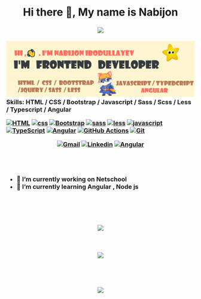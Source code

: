 <h1 align="center">
   Hi there 👋, My name is Nabijon
   <h3>

<p align="center"> 
   <a href="https://git.io/typing-svg"><img src="https://readme-typing-svg.herokuapp.com?font=Patua+One&color=FF6F61&size=35&width=445&height=70&lines=I+'m++Frontend+Developer;I+'+m++Web+App+Developer;I+'+m+Web+Designer"></a>

</p>

![I am Frontend Developer](https://raw.githubusercontent.com/Nabijon2001/Nabijon2001/main/header2.png)
Skills: HTML / CSS / Bootstrap / Javascript / Sass / Scss / Less / Typescript / Angular
<p>
    <a href="#"><img alt="HTML" height="20" src="https://img.shields.io/badge/Html-00979D?logo=html&logoColor=orange"></a>
    <a href="#"><img alt="css" height="20" src="https://img.shields.io/badge/-Css-E8E8E8?logo=css&logoColor=black"></a>
    <a href="#"><img alt="Bootstrap" height="20" src="https://img.shields.io/badge/Bootstrap-7952B3.svg?logo=bootstrap&logoColor=blue"></a>
    <a href="#"><img alt="sass" height="20" src="https://img.shields.io/badge/Sass-20232e.svg?logo=sass&logoColor=orange"></a>
    <a href="#"><img alt="less" height="20" src="https://img.shields.io/badge/Less-404d59.svg?logo=less&logoColor=orange"></a>
    <a href="#"><img alt="javascript" height="20" src="https://img.shields.io/badge/Javascript-02569B.svg?logo=javascript&logoColor=yellow"></a>
    <a href=""> <img alt="TypeScript" height="20" src="https://img.shields.io/badge/TypeScript-007ACC.svg?logo=typescript&logoColor=white"></a>     
    <a href="#"><img alt="Angular" height="20" src="https://img.shields.io/badge/Angular-D00000.svg?logo=angular&logoColor=black"></a>
    <a href="#"><img alt="GitHub Actions" height="20" src="https://img.shields.io/badge/GitHub%20Actions-2671E5.svg?logo=github%20actions&logoColor=white"></a>
    <a href="#"><img alt="Git" height="20" src="https://img.shields.io/badge/Git-D00000.svg?logo=git&logoColor=white"></a>
   
</p>
       <p align="center">
  <a href="mailto:ibodullayevnabijon5@gmail.com"><img alt="Gmail" height="30" src="https://img.shields.io/badge/-Gmail-c14438?style=flat&logo=Gmail&logoColor=white"></a>
    <a href="https://www.linkedin.com/in/nabijon-ibodullayev-76643b204/"> <img alt="Linkedin" height="30" src="https://img.shields.io/badge/-Linkedin-0072b1?style=flat&logo=Linkedin&logoColor=white"></a>     
    <a href="https://t.me/Nabijon_Ibodullayev"><img alt="Angular" height="30" src="https://img.shields.io/badge/-Telegram-0088CC?style=flat&logo=Telegram&logoColor=white"></a>
  </p>
      
      
    
<br>
<br>

- 🔭 I’m currently working on Netschool 
      <br>
- 🌱 I’m currently learning Angular , Node js  
<br>  
<br>      
<br>
       
  <p align="center"> 
   <a href=""><img src="https://github-readme-stats.vercel.app/api?username=nabijon2001&show_icons=true&theme=radical"></a>
  </p>

<br>

   <p align="center"> 
     <a href=""><img src="https://github-readme-stats.vercel.app/api/top-langs/?username=nabijon2001&langs_count=8)](https://github.com/nabijon2001/github-readme-stats"></a>
  </p>
      
<br>
 <br>
 <p align="center"> 
       <a href="https://git.io/streak-stats"><img src="https://github-readme-streak-stats.herokuapp.com/?user=nabijon2001"></a>
  </p>
      
      

